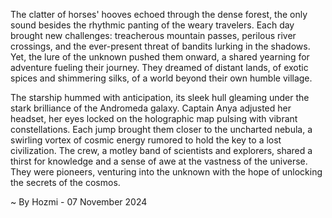 
The clatter of horses' hooves echoed through the dense forest, the only sound besides the rhythmic panting of the weary travelers. Each day brought new challenges: treacherous mountain passes, perilous river crossings, and the ever-present threat of bandits lurking in the shadows. Yet, the lure of the unknown pushed them onward, a shared yearning for adventure fueling their journey.  They dreamed of distant lands, of exotic spices and shimmering silks, of a world beyond their own humble village.

The starship hummed with anticipation, its sleek hull gleaming under the stark brilliance of the Andromeda galaxy.  Captain Anya adjusted her headset, her eyes locked on the holographic map pulsing with vibrant constellations. Each jump brought them closer to the uncharted nebula, a swirling vortex of cosmic energy rumored to hold the key to a lost civilization. The crew, a motley band of scientists and explorers, shared a thirst for knowledge and a sense of awe at the vastness of the universe. They were pioneers, venturing into the unknown with the hope of unlocking the secrets of the cosmos. 

~ By Hozmi - 07 November 2024
